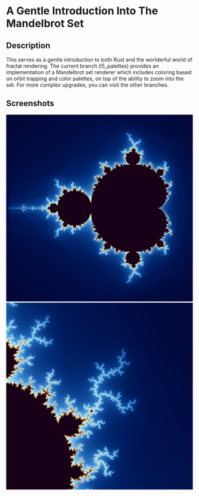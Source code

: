 # A Gentle Introduction Into The Mandelbrot Set

## Description

This serves as a gentle introduction to both Rust and the worlderful world of fractal rendering.
The current branch (l5_palettes) provides an implementation of a Mandelbrot set renderer which includes coloring based on orbit trapping and color palettes, on top of the ability to zoom into the set.
For more complex upgrades, you can visit the other branches.

## Screenshots

![mandelbrot-full](./screenshots/mandelbrot-full.png)
![mandelbrot-zoomed](./screenshots/mandelbrot-zoomed.png)
